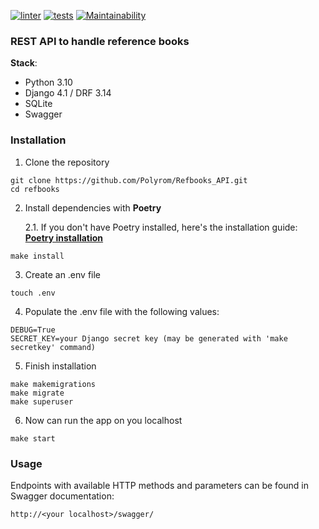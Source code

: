 [![linter](https://github.com/Polyrom/Refbooks_API/actions/workflows/linter.yml/badge.svg)](https://github.com/Polyrom/Refbooks_API/actions/workflows/linter.yml) [![tests](https://github.com/Polyrom/Refbooks_API/actions/workflows/tests.yml/badge.svg)](https://github.com/Polyrom/Refbooks_API/actions/workflows/tests.yml) [![Maintainability](https://api.codeclimate.com/v1/badges/7551ecaf8b206118fb0f/maintainability)](https://codeclimate.com/github/Polyrom/Refbooks_API/maintainability)

### REST API to handle reference books

 **Stack**:
+ Python 3.10
+ Django 4.1 / DRF 3.14
+ SQLite
+ Swagger

### Installation
1. Clone the repository
```
git clone https://github.com/Polyrom/Refbooks_API.git
cd refbooks
```
2. Install dependencies with **Poetry**

    2.1. If you don't have Poetry installed, here's the installation guide:
         **[Poetry installation](https://python-poetry.org/docs/)**
```
make install
```

3. Create an .env file
```
touch .env
```
4. Populate the .env file with the following values:
```
DEBUG=True
SECRET_KEY=your Django secret key (may be generated with 'make secretkey' command)
```

5. Finish installation
```
make makemigrations
make migrate
make superuser
```
6. Now can run the app on you localhost
```
make start
```

### Usage
Endpoints with available HTTP methods and parameters can be found
in Swagger documentation:
```
http://<your localhost>/swagger/
```